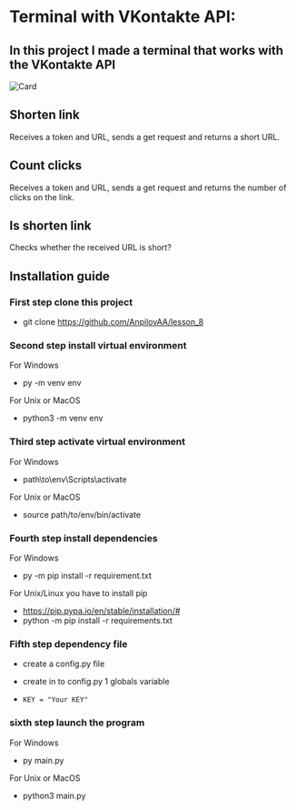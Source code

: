 # Terminal with VKontakte API: 


## In this project I made a terminal that works with the VKontakte API

![Card](https://s12.gifyu.com/images/SZp4k.gif)

## Shorten link
Receives a token and URL, sends a get request and returns a short URL. 

## Count clicks
Receives a token and URL, sends a get request and returns the number of clicks on the link.

## Is shorten link
Checks whether the received URL is short?

## Installation guide

### First step clone this project
- git clone https://github.com/AnpilovAA/lesson_8

### Second step install virtual environment

For Windows
- py -m venv env 

For Unix or MacOS
- python3 -m venv env

### Third step activate virtual environment

For Windows
- path\to\env\Scripts\activate

For Unix or MacOS
- source path/to/env/bin/activate

### Fourth step install dependencies

For Windows
- py -m pip install -r requirement.txt

For Unix/Linux you have to install pip
- https://pip.pypa.io/en/stable/installation/#
- python -m pip install -r requirements.txt

### Fifth step dependency file
- create a config.py file
- create in to config.py 1 globals variable

- `KEY = "Your KEY"`
### sixth step launch the program

For Windows
- py main.py

For Unix or MacOS
- python3 main.py